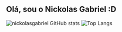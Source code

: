 ## Olá, sou o Nickolas Gabriel :D

![nickolasgabriel GitHub stats](https://github-readme-stats.vercel.app/api?username=nickolasgabriel&show_icons=true&theme=react)
![Top Langs](https://github-readme-stats.vercel.app/api/top-langs/?username=nickolasgabriel&layout=compact&hide=shell&theme=react)

<div style="display: inline_block"> </br>
<img aling="center" src="https://img.shields.io/badge/HTML5-E34F26?style=for-the-badge&logo=html5&logoColor=white" alt="">
<img aling="center" src="https://img.shields.io/badge/CSS3-1572B6?style=for-the-badge&logo=css3&logoColor=white" alt="">
<img aling="center" src="https://img.shields.io/badge/JavaScript-F7DF1E?style=for-the-badge&logo=javascript&logoColor=black" alt="">
<img aling="center" src="https://img.shields.io/badge/C-00599C?style=for-the-badge&logo=c&logoColor=white" alt="">
</div>
